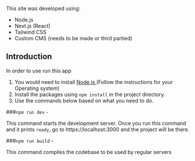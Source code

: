 This site was developed using:
- Node.js
- Next.js (React)
- Tailwind CSS
- Custom CMS (needs to be made or third partied)


## Introduction

In order to use run this app

1. You would need to install [ Node.js ](https://nodejs.org) (Follow the instructions for your Operating system)
2. Install the packages using `npm install` in the project directory.
3. Use the commands below based on what you need to do.


###`npm run dev` -

This command starts the development server. Once you run this command and it prints `ready`, go to https://localhost:3000 and the project will be there. 

###`npm run build` - 

This command compiles the codebase to be used by regular servers
